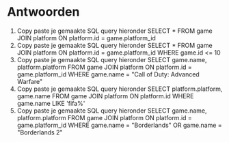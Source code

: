 # Antwoorden

1. Copy paste je gemaakte SQL query hieronder
   SELECT * FROM game JOIN platform ON platform.id = game.platform_id 
2. Copy paste je gemaakte SQL query hieronder
   SELECT * FROM game JOIN platform ON platform.id = game.platform_id WHERE game.id <= 10
3. Copy paste je gemaakte SQL query hieronder
   SELECT game.name, platform.platform FROM game JOIN platform ON platform.id = game.platform_id WHERE game.name = "Call of Duty: Advanced Warfare"
4. Copy paste je gemaakte SQL query hieronder
   SELECT  platform.platform, game.name FROM game JOIN platform ON platform.id WHERE game.name LIKE 'fifa%'
5. Copy paste je gemaakte SQL query hieronder
SELECT game.name, platform.platform FROM game JOIN platform ON platform.id = game.platform_id WHERE game.name = "Borderlands" OR  game.name = "Borderlands 2"
